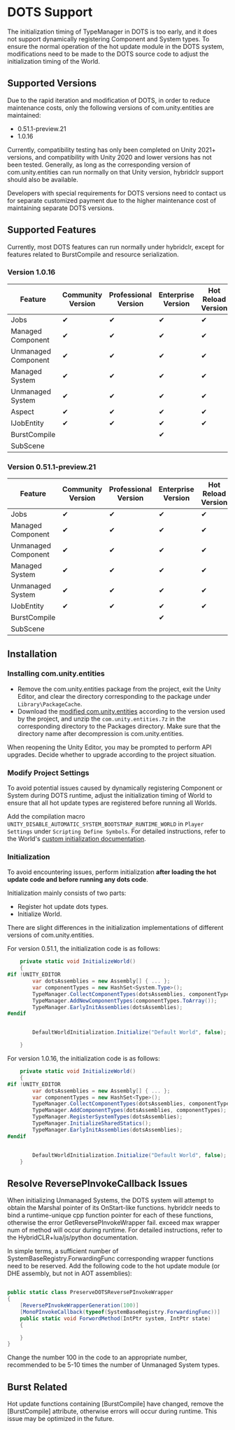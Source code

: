 # DOTS Support

The initialization timing of TypeManager in DOTS is too early, and it does not support dynamically registering Component and System types. To ensure the normal operation of the hot update module in the DOTS system, modifications need to be made to the DOTS source code to adjust the initialization timing of the World.

## Supported Versions

Due to the rapid iteration and modification of DOTS, in order to reduce maintenance costs, only the following versions of com.unity.entities are maintained:

- 0.51.1-preview.21
- 1.0.16

Currently, compatibility testing has only been completed on Unity 2021+ versions, and compatibility with Unity 2020 and lower versions has not been tested. Generally, as long as the corresponding version of com.unity.entities can run normally on that Unity version, hybridclr support should also be available.

Developers with special requirements for DOTS versions need to contact us for separate customized payment due to the higher maintenance cost of maintaining separate DOTS versions.


## Supported Features

Currently, most DOTS features can run normally under hybridclr, except for features related to BurstCompile and resource serialization.

### Version 1.0.16

| Feature          | Community Version | Professional Version | Enterprise Version | Hot Reload Version |
|------------------|-------------------|----------------------|--------------------|--------------------|
| Jobs             | ✔                 | ✔                    | ✔                  | ✔                  |
| Managed Component | ✔                 | ✔                    | ✔                  | ✔                  |
| Unmanaged Component | ✔               | ✔                    | ✔                  | ✔                  |
| Managed System   | ✔                 | ✔                    | ✔                  | ✔                  |
| Unmanaged System | ✔                 | ✔                    | ✔                  | ✔                  |
| Aspect           | ✔                 | ✔                    | ✔                  | ✔                  |
| IJobEntity       | ✔                 | ✔                    | ✔                  | ✔                  |
| BurstCompile     |                   |                      | ✔                  |                    |
| SubScene         |                   |                      |                    |                    |

### Version 0.51.1-preview.21

| Feature          | Community Version | Professional Version | Enterprise Version | Hot Reload Version |
|------------------|-------------------|----------------------|--------------------|--------------------|
| Jobs             | ✔                 | ✔                    | ✔                  | ✔                  |
| Managed Component | ✔                 | ✔                    | ✔                  | ✔                  |
| Unmanaged Component | ✔               | ✔                    | ✔                  | ✔                  |
| Managed System   | ✔                 | ✔                    | ✔                  | ✔                  |
| Unmanaged System | ✔                 | ✔                    | ✔                  | ✔                  |
| IJobEntity       | ✔                 | ✔                    | ✔                  | ✔                  |
| BurstCompile     |                   |                      | ✔                  |                    |
| SubScene         |                   |                      |                    |                    |

## Installation

### Installing com.unity.entities

- Remove the com.unity.entities package from the project, exit the Unity Editor, and clear the directory corresponding to the package under `Library\PackageCache`.
- Download the [modified com.unity.entities](https://code-philosophy.feishu.cn/file/NH0cbaeneozfd8xdbvmcLNvfn2d) according to the version used by the project, and unzip the `com.unity.entities.7z` in the corresponding directory to the Packages directory. Make sure that the directory name after decompression is com.unity.entities.

When reopening the Unity Editor, you may be prompted to perform API upgrades. Decide whether to upgrade according to the project situation.

### Modify Project Settings

To avoid potential issues caused by dynamically registering Component or System during DOTS runtime, adjust the initialization timing of World to ensure that all hot update types are registered before running all Worlds.

Add the compilation macro `UNITY_DISABLE_AUTOMATIC_SYSTEM_BOOTSTRAP_RUNTIME_WORLD` in `Player Settings` under `Scripting Define Symbols`. For detailed instructions, refer to the World's [custom initialization documentation](https://docs.unity3d.com/Packages/com.unity.entities@0.51/manual/world.html).

### Initialization

To avoid encountering issues, perform initialization **after loading the hot update code and before running any dots code**.

Initialization mainly consists of two parts:

- Register hot update dots types.
- Initialize World.

There are slight differences in the initialization implementations of different versions of com.unity.entities.

For version 0.51.1, the initialization code is as follows:

```csharp
    private static void InitializeWorld()
    {
#if !UNITY_EDITOR
        var dotsAssemblies = new Assembly[] { ... };
        var componentTypes = new HashSet<System.Type>();
        TypeManager.CollectComponentTypes(dotsAssemblies, componentTypes);
        TypeManager.AddNewComponentTypes(componentTypes.ToArray());
        TypeManager.EarlyInitAssemblies(dotsAssemblies);
#endif


        DefaultWorldInitialization.Initialize("Default World", false);

    }
```

For version 1.0.16, the initialization code is as follows:

```csharp
    private static void InitializeWorld()
    {
#if !UNITY_EDITOR
        var dotsAssemblies = new Assembly[] { ... };
        var componentTypes = new HashSet<Type>();
        TypeManager.CollectComponentTypes(dotsAssemblies, componentTypes);
        TypeManager.AddComponentTypes(dotsAssemblies, componentTypes);
        TypeManager.RegisterSystemTypes(dotsAssemblies);
        TypeManager.InitializeSharedStatics();
        TypeManager.EarlyInitAssemblies(dotsAssemblies);
#endif


        DefaultWorldInitialization.Initialize("Default World", false);
    }
```

## Resolve ReversePInvokeCallback Issues

When initializing Unmanaged Systems, the DOTS system will attempt to obtain the Marshal pointer of its OnStart-like functions. hybridclr needs to bind a runtime-unique cpp function pointer for each of these functions, otherwise the error GetReversePInvokeWrapper fail. exceed max wrapper num of method will occur during runtime. For detailed instructions, refer to the HybridCLR+lua/js/python documentation.

In simple terms, a sufficient number of SystemBaseRegistry.ForwardingFunc corresponding wrapper functions need to be reserved. Add the following code to the hot update module (or DHE assembly, but not in AOT assemblies):

```csharp

public static class PreserveDOTSReversePInvokeWrapper
{
    [ReversePInvokeWrapperGeneration(100)]
    [MonoPInvokeCallback(typeof(SystemBaseRegistry.ForwardingFunc))]
    public static void ForwordMethod(IntPtr system, IntPtr state)
    {

    }
}


```

Change the number 100 in the code to an appropriate number, recommended to be 5-10 times the number of Unmanaged System types.

## Burst Related

Hot update functions containing [BurstCompile] have changed, remove the [BurstCompile] attribute, otherwise errors will occur during runtime. This issue may be optimized in the future.